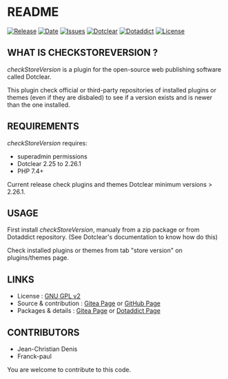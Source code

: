 # README

[![Release](https://img.shields.io/github/v/release/JcDenis/checkStoreVersion)](https://git.dotclear.watch/JcDenis/checkStoreVersion/releases)
[![Date](https://img.shields.io/github/release-date/JcDenis/checkStoreVersion)](https://git.dotclear.watch/JcDenis/checkStoreVersion/releases)
[![Issues](https://img.shields.io/github/issues/JcDenis/checkStoreVersion)](https://git.dotclear.watch/JcDenis/checkStoreVersion/issues)
[![Dotclear](https://img.shields.io/badge/dotclear-v2.25-blue.svg)](https://fr.dotclear.org/download)
[![Dotaddict](https://img.shields.io/badge/dotaddict-official-green.svg)](https://plugins.dotaddict.org/dc2/details/checkStoreVersion)
[![License](https://img.shields.io/github/license/JcDenis/checkStoreVersion)](https://git.dotclear.watch/JcDenis/checkStoreVersion/blob/master/LICENSE)

## WHAT IS CHECKSTOREVERSION ?

_checkStoreVersion_ is a plugin for the open-source 
web publishing software called Dotclear.

This plugin check official or third-party repositories of installed plugins or themes 
(even if they are disbaled) to see if a version exists and is newer than the one installed.

## REQUIREMENTS

 _checkStoreVersion_ requires: 

 * superadmin permissions
 * Dotclear 2.25 to 2.26.1
 * PHP 7.4+

Current release check plugins and themes Dotclear minimum versions > 2.26.1.

## USAGE

First install _checkStoreVersion_, manualy from a zip package or from 
Dotaddict repository. (See Dotclear's documentation to know how do this)

Check installed plugins or themes from tab "store version" on plugins/themes page.

## LINKS

 * License : [GNU GPL v2](https://www.gnu.org/licenses/old-licenses/lgpl-2.0.html)
 * Source & contribution : [Gitea Page](https://git.dotclear.watch/JcDenis/checkStoreVersion) or [GitHub Page](https://github.com/JcDenis/checkStoreVersion)
 * Packages & details : [Gitea Page](https://git.dotclear.watch/JcDenis/checkStoreVersion/releases) or [Dotaddict Page](https://plugins.dotaddict.org/dc2/details/checkStoreVersion)

## CONTRIBUTORS

 * Jean-Christian Denis
 * Franck-paul

 You are welcome to contribute to this code.
